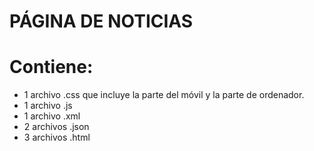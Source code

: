# PÁGINA DE NOTICIAS

# Contiene:
- 1 archivo .css que incluye la parte del móvil y la parte de ordenador.
- 1 archivo .js
- 1 archivo .xml
- 2 archivos .json
- 3 archivos .html

